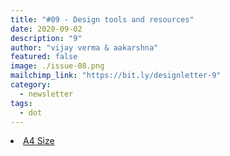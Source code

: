 ```yaml
---
title: "#09 - Design tools and resources"
date: 2020-09-02
description: "9"
author: "vijay verma & aakarshna"
featured: false
image: ./issue-08.png
mailchimp_link: "https://bit.ly/designletter-9"
category:
  - newsletter
tags:
  - dot
---
```

<li><a href="https://bit.ly/designletter-9">A4 Size</a></li>

